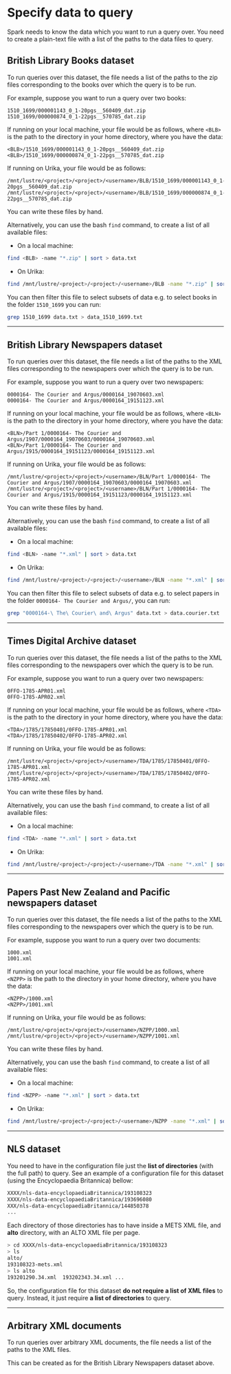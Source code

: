 # Specify data to query

Spark needs to know the data which you want to run a query over. You need to create a plain-text file with a list of the paths to the data files to query.

## British Library Books dataset 

To run queries over this dataset, the file needs a list of the paths to the zip files corresponding to the books over which the query is to be run.

For example, suppose you want to run a query over two books:

```
1510_1699/000001143_0_1-20pgs__560409_dat.zip
1510_1699/000000874_0_1-22pgs__570785_dat.zip
```

If running on your local machine, your file would be as follows, where `<BLB>` is the path to the directory in your home directory, where you have the data:

```
<BLB>/1510_1699/000001143_0_1-20pgs__560409_dat.zip
<BLB>/1510_1699/000000874_0_1-22pgs__570785_dat.zip
```

If running on Urika, your file would be as follows:

```
/mnt/lustre/<project>/<project>/<username>/BLB/1510_1699/000001143_0_1-20pgs__560409_dat.zip
/mnt/lustre/<project>/<project>/<username>/BLB/1510_1699/000000874_0_1-22pgs__570785_dat.zip
```

You can write these files by hand.

Alternatively, you can use the bash `find` command, to create a list of all available files:

* On a local machine:

```bash
find <BLB> -name "*.zip" | sort > data.txt
```

* On Urika:

```bash
find /mnt/lustre/<project>/<project>/<username>/BLB -name "*.zip" | sort > data.txt
```

You can then filter this file to select subsets of data e.g. to select books in the folder `1510_1699` you can run:

```bash
grep 1510_1699 data.txt > data_1510_1699.txt
```

---

## British Library Newspapers dataset 

To run queries over this dataset, the file needs a list of the paths to the XML files corresponding to the newspapers over which the query is to be run.

For example, suppose you want to run a query over two newspapers:

```
0000164- The Courier and Argus/0000164_19070603.xml
0000164- The Courier and Argus/0000164_19151123.xml
```

If running on your local machine, your file would be as follows, where `<BLN>` is the path to the directory in your home directory, where you have the data:

```
<BLN>/Part 1/0000164- The Courier and Argus/1907/0000164_19070603/0000164_19070603.xml
<BLN>/Part 1/0000164- The Courier and Argus/1915/0000164_19151123/0000164_19151123.xml
```

If running on Urika, your file would be as follows:

```
/mnt/lustre/<project>/<project>/<username>/BLN/Part 1/0000164- The Courier and Argus/1907/0000164_19070603/0000164_19070603.xml
/mnt/lustre/<project>/<project>/<username>/BLN/Part 1/0000164- The Courier and Argus/1915/0000164_19151123/0000164_19151123.xml
```

You can write these files by hand.

Alternatively, you can use the bash `find` command, to create a list of all available files:

* On a local machine:

```bash
find <BLN> -name "*.xml" | sort > data.txt
```

* On Urika:

```bash
find /mnt/lustre/<project>/<project>/<username>/BLN -name "*.xml" | sort > data.txt
```

You can then filter this file to select subsets of data e.g. to select papers in the folder `0000164- The Courier and Argus/`, you can run:

```bash
grep "0000164-\ The\ Courier\ and\ Argus" data.txt > data.courier.txt
```

---

## Times Digital Archive dataset

To run queries over this dataset, the file needs a list of the paths to the XML files corresponding to the newspapers over which the query is to be run.

For example, suppose you want to run a query over two newspapers:

```
0FFO-1785-APR01.xml
0FFO-1785-APR02.xml
```

If running on your local machine, your file would be as follows, where `<TDA>` is the path to the directory in your home directory, where you have the data:

```
<TDA>/1785/17850401/0FFO-1785-APR01.xml
<TDA>/1785/17850402/0FFO-1785-APR02.xml
```

If running on Urika, your file would be as follows:

```
/mnt/lustre/<project>/<project>/<username>/TDA/1785/17850401/0FFO-1785-APR01.xml
/mnt/lustre/<project>/<project>/<username>/TDA/1785/17850402/0FFO-1785-APR02.xml
```

You can write these files by hand.

Alternatively, you can use the bash `find` command, to create a list of all available files:

* On a local machine:

```bash
find <TDA> -name "*.xml" | sort > data.txt
```

* On Urika:

```bash
find /mnt/lustre/<project>/<project>/<username>/TDA -name "*.xml" | sort > data.txt
```

---

## Papers Past New Zealand and Pacific newspapers dataset

To run queries over this dataset, the file needs a list of the paths to the XML files corresponding to the newspapers over which the query is to be run.

For example, suppose you want to run a query over two documents:

```
1000.xml
1001.xml
```

If running on your local machine, your file would be as follows, where `<NZPP>` is the path to the directory in your home directory, where you have the data:

```
<NZPP>/1000.xml
<NZPP>/1001.xml
```

If running on Urika, your file would be as follows:

```
/mnt/lustre/<project>/<project>/<username>/NZPP/1000.xml
/mnt/lustre/<project>/<project>/<username>/NZPP/1001.xml
```

You can write these files by hand.

Alternatively, you can use the bash `find` command, to create a list of all available files:

* On a local machine:

```bash
find <NZPP> -name "*.xml" | sort > data.txt
```

* On Urika:

```bash
find /mnt/lustre/<project>/<project>/<username>/NZPP -name "*.xml" | sort > data.txt
```

---

## NLS  dataset

You need to have in the configuration file just the **list of directories** (with the full path) to query. See an example of a configuration file for this dataset (using the Encyclopaedia Britannica) bellow:

```bash
XXXX/nls-data-encyclopaediaBritannica/193108323
XXXX/nls-data-encyclopaediaBritannica/193696080
XXX/nls-data-encyclopaediaBritannica/144850378
...
```
Each directory of those directories has to have inside a METS XML file, and **alto** directory, with an ALTO XML file per page. 

```bash
> cd XXXX/nls-data-encyclopaediaBritannica/193108323
> ls
alto/
193108323-mets.xml
> ls alto
193201290.34.xml  193202343.34.xml ...
```

So, the configuration file for this dataset **do not require a list of XML files** to query. Instead, it just require **a list of directories** to query. 

---
## Arbitrary XML documents

To run queries over arbitrary XML documents, the file needs a list of the paths to the XML files.

This can be created as for the British Library Newspapers dataset above.
